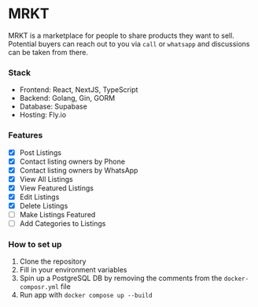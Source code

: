 # MRKT

MRKT is a marketplace for people to share products they want to sell. Potential buyers can reach out to you via `call` or `whatsapp` and discussions can be taken from there.

### Stack
  - Frontend: React, NextJS, TypeScript
  - Backend: Golang, Gin, GORM
  - Database: Supabase
  - Hosting: Fly.io

### Features

- [x] Post Listings
- [x] Contact listing owners by Phone
- [x] Contact listing owners by WhatsApp
- [x] View All Listings
- [x] View Featured Listings
- [x] Edit Listings
- [x] Delete Listings
- [ ] Make Listings Featured
- [ ] Add Categories to Listings

### How to set up
1. Clone the repository
2. Fill in your environment variables
3. Spin up a PostgreSQL DB by removing the comments from the `docker-composr.yml` file
4. Run app with `docker compose up --build`
